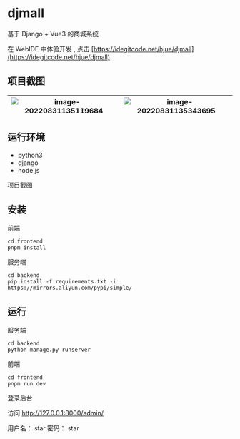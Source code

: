 # djmall

基于 Django + Vue3  的商城系统


在 WebIDE 中体验开发 , 点击 [https://idegitcode.net/hjue/djmall](https://idegitcode.net/hjue/djmall)

## 项目截图

| ![image-20220831135119684](https://dev-docs-image.s3.cn-north-1.jdcloud-oss.com/images/image-20220831135119684.png) | ![image-20220831135343695](https://dev-docs-image.s3.cn-north-1.jdcloud-oss.com/images/image-20220831135343695.png) |
| ------------------------------------------------------------ | ------------------------------------------------------------ |







## 运行环境

-  python3
-  django 
-  node.js

项目截图

## 安装

前端

```
cd frontend
pnpm install 

```

服务端

```
cd backend
pip install -f requirements.txt -i https://mirrors.aliyun.com/pypi/simple/
```

## 运行

服务端

```
cd backend
python manage.py runserver
```



前端

```
cd frontend
pnpm run dev
```


登录后台

访问 http://127.0.0.1:8000/admin/

用户名： star 
密码： star